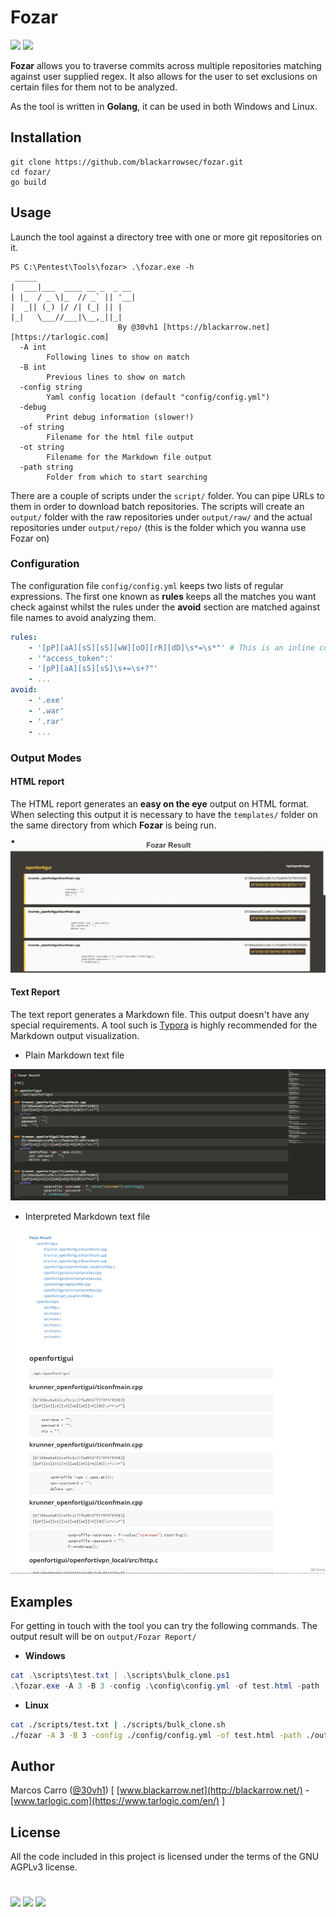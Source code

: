 # Fozar

[![](https://img.shields.io/badge/Category-Data%20gathering-E5A505?style=flat-square)]() [![](https://img.shields.io/badge/Language-Golang-E5A505?style=flat-square)]()


**Fozar** allows you to traverse commits across multiple repositories matching against user supplied regex. It also allows for the user to set exclusions on certain files for them not to be analyzed.

As the tool is written in **Golang**, it can be used in both Windows and Linux.

## Installation


```shell
git clone https://github.com/blackarrowsec/fozar.git
cd fozar/
go build
```

## Usage

Launch the tool against a directory tree with one or more git repositories on it.

```
PS C:\Pentest\Tools\fozar> .\fozar.exe -h
 _____
|  ___|___  ____ __ _  _ __
| |_  / _ \|_  // _` || '__|
|  _|| (_) |/ /| (_| || |
|_|   \___//___|\__,_||_|
                        By @30vh1 [https://blackarrow.net] [https://tarlogic.com]
  -A int
        Following lines to show on match
  -B int
        Previous lines to show on match
  -config string
        Yaml config location (default "config/config.yml")
  -debug
        Print debug information (slower!)
  -of string
        Filename for the html file output
  -ot string
        Filename for the Markdown file output
  -path string
        Folder from which to start searching
```

There are a couple of scripts under the `script/` folder. You can pipe URLs to them in order to download batch repositories.
The scripts will create an `output/` folder with the raw repositories under `output/raw/` and the actual repositories under `output/repo/` (this is the folder which you wanna use Fozar on)

### Configuration

The configuration file `config/config.yml` keeps two lists of regular expressions. The first one known as **rules** keeps all the matches you want check against whilst the rules under the **avoid** section are matched against file names to avoid analyzing them.

```yaml
rules:
    - '[pP][aA][sS][sS][wW][oO][rR][dD]\s*=\s*"' # This is an inline comment
    - '"access_token":'
    - '[pP][aA][sS][sS]\s+=\s+?"'
    - ...
avoid: 
    - '.exe'
    - '.war'
    - '.rar'
    - ...
```
### Output Modes

#### HTML report

The HTML report generates an **easy on the eye** output on HTML format. When selecting this output it is necessary to have the `templates/` folder on the same directory from which **Fozar** is being run.

![image-20200813121135660](https://raw.githubusercontent.com/blackarrowsec/fozar/master/resources/fozar_example_fancy_report.gif)

#### Text Report

The text report generates a Markdown file. This output doesn't have any special requirements. A tool such is [Typora](https://typora.io) is highly recommended for the Markdown output visualization.

* Plain Markdown text file

![image-20200813121044260](https://raw.githubusercontent.com/blackarrowsec/fozar/master/resources/fozar_example_text_report_plain.png)

* Interpreted Markdown text file

![image-20200813120937214](https://raw.githubusercontent.com/blackarrowsec/fozar/master/resources/fozar_example_text_report_interpreted.png)
## Examples

For getting in touch with the tool you can try the following commands. The output result will be on `output/Fozar Report/`

* **Windows**

```powershell
cat .\scripts\test.txt | .\scripts\bulk_clone.ps1
.\fozar.exe -A 3 -B 3 -config .\config\config.yml -of test.html -path .\output\repo\
```

* **Linux** 

```bash
cat ./scripts/test.txt | ./scripts/bulk_clone.sh
./fozar -A 3 -B 3 -config ./config/config.yml -of test.html -path ./output/repo/
```

## Author

Marcos Carro ([@30vh1](https://github.com/30vh1)) [ [www.blackarrow.net](http://blackarrow.net/) - [www.tarlogic.com](https://www.tarlogic.com/en/) ]


## License
All the code included in this project is licensed under the terms of the GNU AGPLv3 license.

#

[![](https://img.shields.io/badge/www-blackarrow.net-E5A505?style=flat-square)](https://www.blackarrow.net) [![](https://img.shields.io/badge/twitter-@BlackArrowSec-00aced?style=flat-square&logo=twitter&logoColor=white)](https://twitter.com/BlackArrowSec) [![](https://img.shields.io/badge/linkedin-@BlackArrowSec-0084b4?style=flat-square&logo=linkedin&logoColor=white)](https://www.linkedin.com/company/blackarrowsec/)
